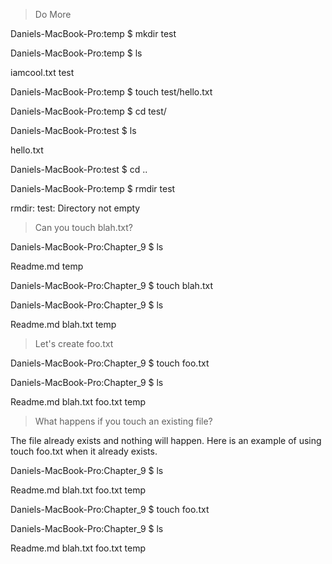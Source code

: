 > Do More

Daniels-MacBook-Pro:temp $ mkdir test

Daniels-MacBook-Pro:temp $ ls

iamcool.txt test

Daniels-MacBook-Pro:temp $ touch test/hello.txt

Daniels-MacBook-Pro:temp $ cd test/

Daniels-MacBook-Pro:test $ ls

hello.txt

Daniels-MacBook-Pro:test $ cd ..

Daniels-MacBook-Pro:temp $ rmdir test

rmdir: test: Directory not empty


> Can you touch blah.txt?

Daniels-MacBook-Pro:Chapter_9 $ ls

Readme.md temp

Daniels-MacBook-Pro:Chapter_9 $ touch blah.txt

Daniels-MacBook-Pro:Chapter_9 $ ls

Readme.md blah.txt  temp

> Let's create foo.txt

Daniels-MacBook-Pro:Chapter_9 $ touch foo.txt

Daniels-MacBook-Pro:Chapter_9 $ ls

Readme.md blah.txt  foo.txt   temp

> What happens if you touch an existing file?

The file already exists and nothing will happen.  Here is an example of using touch foo.txt when it already exists.

Daniels-MacBook-Pro:Chapter_9 $ ls

Readme.md blah.txt  foo.txt   temp

Daniels-MacBook-Pro:Chapter_9 $ touch foo.txt

Daniels-MacBook-Pro:Chapter_9 $ ls

Readme.md blah.txt  foo.txt   temp
